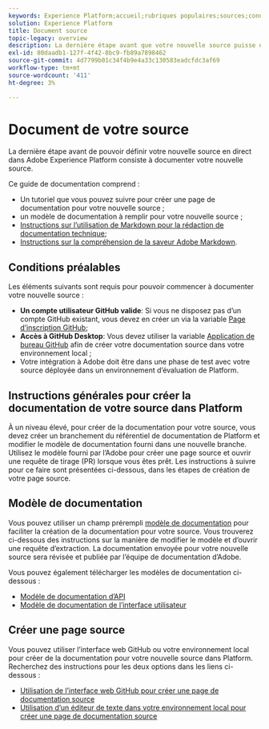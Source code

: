 ```yaml
---
keywords: Experience Platform;accueil;rubriques populaires;sources;connecteurs;connecteurs source;sdk sources;sdk;SDK
solution: Experience Platform
title: Document source
topic-legacy: overview
description: La dernière étape avant que votre nouvelle source puisse être mise en ligne dans Adobe Experience Platform consiste à documenter votre nouvelle source.
exl-id: 80daadb1-127f-4f42-8bc9-fb89a7898462
source-git-commit: 4d7799b01c34f4b9e4a33c130583eadcfdc3af69
workflow-type: tm+mt
source-wordcount: '411'
ht-degree: 3%

---
```


# Document de votre source

La dernière étape avant de pouvoir définir votre nouvelle source en direct dans Adobe Experience Platform consiste à documenter votre nouvelle source.

Ce guide de documentation comprend :

* Un tutoriel que vous pouvez suivre pour créer une page de documentation pour votre nouvelle source ;
* un modèle de documentation à remplir pour votre nouvelle source ;
* [Instructions sur l’utilisation de Markdown pour la rédaction de documentation technique](https://experienceleague.adobe.com/docs/contributor/contributor-guide/writing-essentials/markdown.html?lang=en);
* [Instructions sur la compréhension de la saveur Adobe Markdown](https://experienceleague.adobe.com/docs/contributor/contributor-guide/writing-essentials/markdown.html?lang=en#custom-markdown-extensions).

## Conditions préalables

Les éléments suivants sont requis pour pouvoir commencer à documenter votre nouvelle source :

* **Un compte utilisateur GitHub valide**: Si vous ne disposez pas d’un compte GitHub existant, vous devez en créer un via la variable [Page d’inscription GitHub](https://github.com/);
* **Accès à GitHub Desktop**: Vous devez utiliser la variable [Application de bureau GitHub](https://desktop.github.com/) afin de créer votre documentation source dans votre environnement local ;
* Votre intégration à Adobe doit être dans une phase de test avec votre source déployée dans un environnement d’évaluation de Platform.

## Instructions générales pour créer la documentation de votre source dans Platform

À un niveau élevé, pour créer de la documentation pour votre source, vous devez créer un branchement du référentiel de documentation de Platform et modifier le modèle de documentation fourni dans une nouvelle branche. Utilisez le modèle fourni par l’Adobe pour créer une page source et ouvrir une requête de tirage (PR) lorsque vous êtes prêt. Les instructions à suivre pour ce faire sont présentées ci-dessous, dans les étapes de création de votre page source.

## Modèle de documentation

Vous pouvez utiliser un champ prérempli [modèle de documentation](./template.md) pour faciliter la création de la documentation pour votre source. Vous trouverez ci-dessous des instructions sur la manière de modifier le modèle et d’ouvrir une requête d’extraction. La documentation envoyée pour votre nouvelle source sera révisée et publiée par l’équipe de documentation d’Adobe.

Vous pouvez également télécharger les modèles de documentation ci-dessous :

* [Modèle de documentation d’API](../assets/template.zip)
* [Modèle de documentation de l’interface utilisateur](../assets/ui-template.zip)

## Créer une page source

Vous pouvez utiliser l’interface web GitHub ou votre environnement local pour créer de la documentation pour votre nouvelle source dans Platform. Recherchez des instructions pour les deux options dans les liens ci-dessous :

* [Utilisation de l’interface web GitHub pour créer une page de documentation source](./github.md)
* [Utilisation d’un éditeur de texte dans votre environnement local pour créer une page de documentation source](./text-editor.md)
